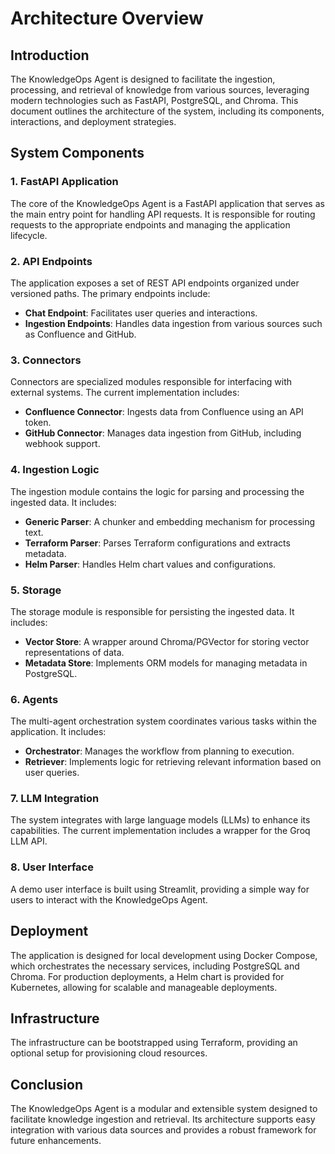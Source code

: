 # Architecture Overview

## Introduction
The KnowledgeOps Agent is designed to facilitate the ingestion, processing, and retrieval of knowledge from various sources, leveraging modern technologies such as FastAPI, PostgreSQL, and Chroma. This document outlines the architecture of the system, including its components, interactions, and deployment strategies.

## System Components

### 1. FastAPI Application
The core of the KnowledgeOps Agent is a FastAPI application that serves as the main entry point for handling API requests. It is responsible for routing requests to the appropriate endpoints and managing the application lifecycle.

### 2. API Endpoints
The application exposes a set of REST API endpoints organized under versioned paths. The primary endpoints include:
- **Chat Endpoint**: Facilitates user queries and interactions.
- **Ingestion Endpoints**: Handles data ingestion from various sources such as Confluence and GitHub.

### 3. Connectors
Connectors are specialized modules responsible for interfacing with external systems. The current implementation includes:
- **Confluence Connector**: Ingests data from Confluence using an API token.
- **GitHub Connector**: Manages data ingestion from GitHub, including webhook support.

### 4. Ingestion Logic
The ingestion module contains the logic for parsing and processing the ingested data. It includes:
- **Generic Parser**: A chunker and embedding mechanism for processing text.
- **Terraform Parser**: Parses Terraform configurations and extracts metadata.
- **Helm Parser**: Handles Helm chart values and configurations.

### 5. Storage
The storage module is responsible for persisting the ingested data. It includes:
- **Vector Store**: A wrapper around Chroma/PGVector for storing vector representations of data.
- **Metadata Store**: Implements ORM models for managing metadata in PostgreSQL.

### 6. Agents
The multi-agent orchestration system coordinates various tasks within the application. It includes:
- **Orchestrator**: Manages the workflow from planning to execution.
- **Retriever**: Implements logic for retrieving relevant information based on user queries.

### 7. LLM Integration
The system integrates with large language models (LLMs) to enhance its capabilities. The current implementation includes a wrapper for the Groq LLM API.

### 8. User Interface
A demo user interface is built using Streamlit, providing a simple way for users to interact with the KnowledgeOps Agent.

## Deployment
The application is designed for local development using Docker Compose, which orchestrates the necessary services, including PostgreSQL and Chroma. For production deployments, a Helm chart is provided for Kubernetes, allowing for scalable and manageable deployments.

## Infrastructure
The infrastructure can be bootstrapped using Terraform, providing an optional setup for provisioning cloud resources.

## Conclusion
The KnowledgeOps Agent is a modular and extensible system designed to facilitate knowledge ingestion and retrieval. Its architecture supports easy integration with various data sources and provides a robust framework for future enhancements.